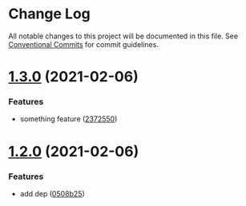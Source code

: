 # Change Log

All notable changes to this project will be documented in this file.
See [Conventional Commits](https://conventionalcommits.org) for commit guidelines.

# [1.3.0](https://github.com/kuangshu/branch-manage-demo/compare/@ks/module-b@1.2.0...@ks/module-b@1.3.0) (2021-02-06)


### Features

* something feature ([2372550](https://github.com/kuangshu/branch-manage-demo/commit/2372550cbf96dda018cd67f37bcb808e3f8dfdc5))





# [1.2.0](https://github.com/kuangshu/branch-manage-demo/compare/@ks/module-b@1.1.0...@ks/module-b@1.2.0) (2021-02-06)


### Features

* add dep ([0508b25](https://github.com/kuangshu/branch-manage-demo/commit/0508b2563e02fcc04b0cb34e9b75a3c1b1b7267e))
